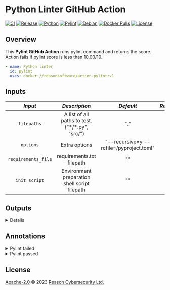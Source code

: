 # Python Linter GitHub Action

[![CI](https://github.com/ReasonSoftware/action-pylint/actions/workflows/release.yml/badge.svg)](https://github.com/ReasonSoftware/action-pylint/actions/workflows/release.yml)
[![Release](https://img.shields.io/github/v/release/ReasonSoftware/action-pylint)](https://github.com/ReasonSoftware/action-pylint/releases/latest)
[![Python](https://img.shields.io/badge/python-3.12.5-greenyellow.svg)](https://www.python.org/downloads/release/python-3125/)
[![Pylint](https://img.shields.io/badge/pylint-3.3.1-blue.svg)](https://pypi.org/project/pylint/)
[![Debian](https://img.shields.io/badge/debian-12.6-purple.svg)](https://www.debian.org/releases/bookworm/)
[![Docker Pulls](https://img.shields.io/docker/pulls/reasonsoftware/action-pylint)](https://hub.docker.com/r/reasonsoftware/action-pylint)
[![License](https://img.shields.io/github/license/ReasonSoftware/action-pylint)](LICENSE.md)

## Overview

This **Pylint GitHub Action** runs pylint command and returns the score.  
Action fails if pylint score is less than 10.00/10.

```yaml
- name: Python linter
  id: pylint
  uses: docker://reasonsoftware/action-pylint:v1
```

## Inputs

|       _Input_       |                   _Description_                   |                _Default_                 | _Required_ |
|:-------------------:|:-------------------------------------------------:|:----------------------------------------:|:----------:|
|     `filepaths`     | A list of all paths to test. ("\*/\*.py", "src/") |                   "."                    |     no     |
|      `options`      |                   Extra options                   | "--recursive=y --rcfile=/pyproject.toml" |     no     |
| `requirements_file` |             requirements.txt filepath             |                    ""                    |     no     |
|    `init_script`    |   Environment preparation shell script filepath   |                    ""                    |     no     |

## Outputs

<details>

| _Output_ |    _Description_     | _Example_  |
|:--------:|:--------------------:|:----------:|
| `score`  | Pylint checked score | "10.00/10" |

</details>

## Annotations

<details>
<summary>Pylint failed</summary>

:red_circle: Pylint score
9.18/10

</details>

<details>
<summary>Pylint passed</summary>

:grey_exclamation: Pylint score
10.00/10

</details>

## License

[Apache-2.0](LICENSE.md) © 2023 [Reason Cybersecurity Ltd.](https://www.reasonsecurity.com/)
